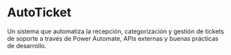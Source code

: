 # AutoTicket
Un sistema que automatiza la recepción, categorización y gestión de tickets de soporte a través de Power Automate, APIs externas y buenas prácticas de desarrollo.
